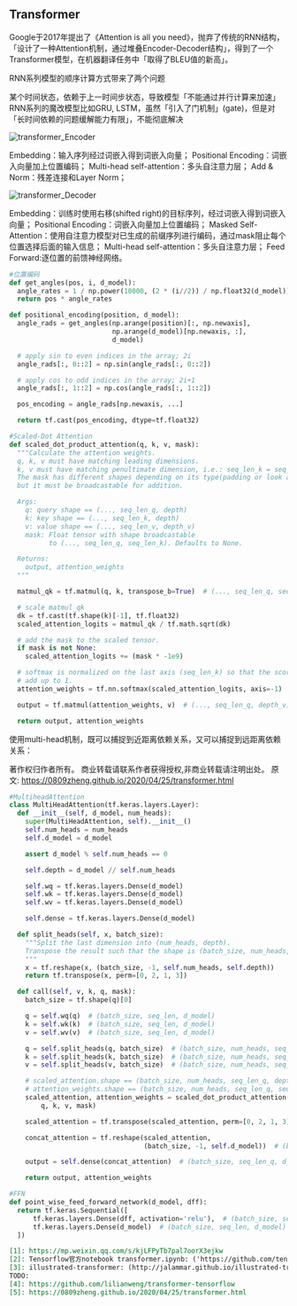 

<!--
 * @version:
 * @Author:  StevenJokess https://github.com/StevenJokess
 * @Date: 2020-10-07 16:28:57
 * @LastEditors:  StevenJokess https://github.com/StevenJokess
 * @LastEditTime: 2020-11-17 21:24:44
 * @Description:
 * @TODO::
 * @Reference:
-->

## Transformer

Google于2017年提出了《Attention is all you need》，抛弃了传统的RNN结构，「设计了一种Attention机制，通过堆叠Encoder-Decoder结构」，得到了一个Transformer模型，在机器翻译任务中「取得了BLEU值的新高」。

RNN系列模型的顺序计算方式带来了两个问题

某个时间状态，依赖于上一时间步状态，导致模型「不能通过并行计算来加速」
RNN系列的魔改模型比如GRU, LSTM，虽然「引入了门机制」(gate)，但是对「长时间依赖的问题缓解能力有限」，不能彻底解决




![transformer_Encoder](img\transformer_Encoder.png)

Embedding：输入序列经过词嵌入得到词嵌入向量；
Positional Encoding：词嵌入向量加上位置编码；
Multi-head self-attention：多头自注意力层；
Add & Norm：残差连接和Layer Norm；

![transformer_Decoder](img\transformer_Decoder.png)

Embedding：训练时使用右移(shifted right)的目标序列，经过词嵌入得到词嵌入向量；
Positional Encoding：词嵌入向量加上位置编码；
Masked Self-Attention：使用自注意力模型对已生成的前缀序列进行编码，通过mask阻止每个位置选择后面的输入信息；
Multi-head self-attention：多头自注意力层；
Feed Forward:逐位置的前馈神经网络。

```py
#位置编码
def get_angles(pos, i, d_model):
  angle_rates = 1 / np.power(10000, (2 * (i//2)) / np.float32(d_model))
  return pos * angle_rates

def positional_encoding(position, d_model):
  angle_rads = get_angles(np.arange(position)[:, np.newaxis],
                          np.arange(d_model)[np.newaxis, :],
                          d_model)

  # apply sin to even indices in the array; 2i
  angle_rads[:, 0::2] = np.sin(angle_rads[:, 0::2])

  # apply cos to odd indices in the array; 2i+1
  angle_rads[:, 1::2] = np.cos(angle_rads[:, 1::2])

  pos_encoding = angle_rads[np.newaxis, ...]

  return tf.cast(pos_encoding, dtype=tf.float32)
```

```py
#Scaled-Dot Attention
def scaled_dot_product_attention(q, k, v, mask):
  """Calculate the attention weights.
  q, k, v must have matching leading dimensions.
  k, v must have matching penultimate dimension, i.e.: seq_len_k = seq_len_v.
  The mask has different shapes depending on its type(padding or look ahead)
  but it must be broadcastable for addition.

  Args:
    q: query shape == (..., seq_len_q, depth)
    k: key shape == (..., seq_len_k, depth)
    v: value shape == (..., seq_len_v, depth_v)
    mask: Float tensor with shape broadcastable
          to (..., seq_len_q, seq_len_k). Defaults to None.

  Returns:
    output, attention_weights
  """

  matmul_qk = tf.matmul(q, k, transpose_b=True)  # (..., seq_len_q, seq_len_k)

  # scale matmul_qk
  dk = tf.cast(tf.shape(k)[-1], tf.float32)
  scaled_attention_logits = matmul_qk / tf.math.sqrt(dk)

  # add the mask to the scaled tensor.
  if mask is not None:
    scaled_attention_logits += (mask * -1e9)

  # softmax is normalized on the last axis (seq_len_k) so that the scores
  # add up to 1.
  attention_weights = tf.nn.softmax(scaled_attention_logits, axis=-1)  # (..., seq_len_q, seq_len_k)

  output = tf.matmul(attention_weights, v)  # (..., seq_len_q, depth_v)

  return output, attention_weights
```


使用multi-head机制，既可以捕捉到近距离依赖关系，又可以捕捉到远距离依赖关系：

著作权归作者所有。
商业转载请联系作者获得授权,非商业转载请注明出处。
原文: https://0809zheng.github.io/2020/04/25/transformer.html
```py
#MultiheadAttention
class MultiHeadAttention(tf.keras.layers.Layer):
  def __init__(self, d_model, num_heads):
    super(MultiHeadAttention, self).__init__()
    self.num_heads = num_heads
    self.d_model = d_model

    assert d_model % self.num_heads == 0

    self.depth = d_model // self.num_heads

    self.wq = tf.keras.layers.Dense(d_model)
    self.wk = tf.keras.layers.Dense(d_model)
    self.wv = tf.keras.layers.Dense(d_model)

    self.dense = tf.keras.layers.Dense(d_model)

  def split_heads(self, x, batch_size):
    """Split the last dimension into (num_heads, depth).
    Transpose the result such that the shape is (batch_size, num_heads, seq_len, depth)
    """
    x = tf.reshape(x, (batch_size, -1, self.num_heads, self.depth))
    return tf.transpose(x, perm=[0, 2, 1, 3])

  def call(self, v, k, q, mask):
    batch_size = tf.shape(q)[0]

    q = self.wq(q)  # (batch_size, seq_len, d_model)
    k = self.wk(k)  # (batch_size, seq_len, d_model)
    v = self.wv(v)  # (batch_size, seq_len, d_model)

    q = self.split_heads(q, batch_size)  # (batch_size, num_heads, seq_len_q, depth)
    k = self.split_heads(k, batch_size)  # (batch_size, num_heads, seq_len_k, depth)
    v = self.split_heads(v, batch_size)  # (batch_size, num_heads, seq_len_v, depth)

    # scaled_attention.shape == (batch_size, num_heads, seq_len_q, depth)
    # attention_weights.shape == (batch_size, num_heads, seq_len_q, seq_len_k)
    scaled_attention, attention_weights = scaled_dot_product_attention(
        q, k, v, mask)

    scaled_attention = tf.transpose(scaled_attention, perm=[0, 2, 1, 3])  # (batch_size, seq_len_q, num_heads, depth)

    concat_attention = tf.reshape(scaled_attention,
                                  (batch_size, -1, self.d_model))  # (batch_size, seq_len_q, d_model)

    output = self.dense(concat_attention)  # (batch_size, seq_len_q, d_model)

    return output, attention_weights
```

```py
#FFN
def point_wise_feed_forward_network(d_model, dff):
  return tf.keras.Sequential([
      tf.keras.layers.Dense(dff, activation='relu'),  # (batch_size, seq_len, dff)
      tf.keras.layers.Dense(d_model)  # (batch_size, seq_len, d_model)
  ])
```

```md
[1]: https://mp.weixin.qq.com/s/kjLFPyTb7pal7oorX3ejkw
[2]: Tensorflow官方notebook transformer.ipynb: ('https://github.com/tensorflow/docs/blob/master/site/en/tutorials/text/transformer.ipynb')
[3]: illustrated-transformer: (http://jalammar.github.io/illustrated-transformer/) 该作者的图示很明晰，相对容易理解
TODO:
[4]: https://github.com/lilianweng/transformer-tensorflow
[5]: https://0809zheng.github.io/2020/04/25/transformer.html

```
